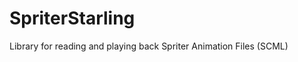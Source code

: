 SpriterStarling
===============

Library for reading and playing back Spriter Animation Files (SCML)